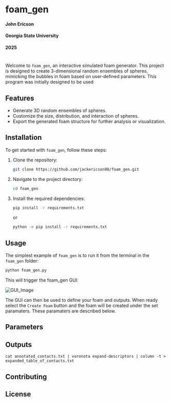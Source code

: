 # foam_gen

#### John Ericson
#### Georgia State University
#### 2025

#

Welcome to `foam_gen`, an interactive simulated foam generator. This project is designed to create 3-dimensional random ensembles of spheres, mimicking the bubbles in foam based on user-defined parameters. This program was initially designed to be used 

## Features

- Generate 3D random ensembles of spheres.
- Customize the size, distribution, and interaction of spheres.
- Export the generated foam structure for further analysis or visualization.

## Installation

To get started with `foam_gen`, follow these steps:

1. Clone the repository:
   ```bash
   git clone https://github.com/jackericson98/foam_gen.git
   ```
2. Navigate to the project directory:
   ```bash
   cd foam_gen
   ```
4. Install the required dependencies:
   ```bash
   pip install -r requirements.txt
   ```
   or
   
   ```bash
   python -m pip install -r requirements.txt
   ```

## Usage

The simplest example of `foam_gen` is to run it from the terminal in the `foam_gen` folder:

```bash
python foam_gen.py
```
This will trigger the foam_gen GUI:

![GUI_Image](https://github.com/user-attachments/assets/b31fb1ec-0f2f-4fd3-8af5-a1d4a0a170b6)

The GUI can then be used to define your foam and outputs. When ready select the `Create Foam` button and the foam will be created under the set paramaters. These paramaters are described below. 

## Parameters



## Outputs


    cat annotated_contacts.txt | voronota expand-descriptors | column -t > expanded_table_of_contacts.txt





## Contributing


## License

   
